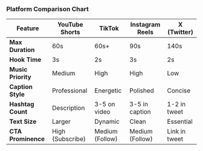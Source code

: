 ### Platform Comparison Chart

| Feature | YouTube Shorts | TikTok | Instagram Reels | X (Twitter) |
|---------|---------------|---------|----------------|-------------|
| **Max Duration** | 60s | 60s+ | 90s | 140s |
| **Hook Time** | 3s | 2s | 3s | 2s |
| **Music Priority** | Medium | High | High | Low |
| **Caption Style** | Professional | Energetic | Polished | Concise |
| **Hashtag Count** | Description | 3-5 on video | 3-5 in caption | 1-2 in tweet |
| **Text Size** | Larger | Dynamic | Clean | Essential |
| **CTA Prominence** | High (Subscribe) | Medium (Follow) | Medium (Follow) | Link in tweet |
